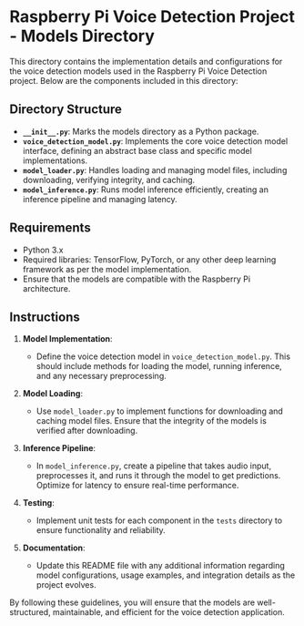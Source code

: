 # Raspberry Pi Voice Detection Project - Models Directory

This directory contains the implementation details and configurations for the voice detection models used in the Raspberry Pi Voice Detection project. Below are the components included in this directory:

## Directory Structure

- **`__init__.py`**: Marks the models directory as a Python package.
- **`voice_detection_model.py`**: Implements the core voice detection model interface, defining an abstract base class and specific model implementations.
- **`model_loader.py`**: Handles loading and managing model files, including downloading, verifying integrity, and caching.
- **`model_inference.py`**: Runs model inference efficiently, creating an inference pipeline and managing latency.

## Requirements

- Python 3.x
- Required libraries: TensorFlow, PyTorch, or any other deep learning framework as per the model implementation.
- Ensure that the models are compatible with the Raspberry Pi architecture.

## Instructions

1. **Model Implementation**: 
   - Define the voice detection model in `voice_detection_model.py`. This should include methods for loading the model, running inference, and any necessary preprocessing.
   
2. **Model Loading**: 
   - Use `model_loader.py` to implement functions for downloading and caching model files. Ensure that the integrity of the models is verified after downloading.

3. **Inference Pipeline**: 
   - In `model_inference.py`, create a pipeline that takes audio input, preprocesses it, and runs it through the model to get predictions. Optimize for latency to ensure real-time performance.

4. **Testing**: 
   - Implement unit tests for each component in the `tests` directory to ensure functionality and reliability.

5. **Documentation**: 
   - Update this README file with any additional information regarding model configurations, usage examples, and integration details as the project evolves.

By following these guidelines, you will ensure that the models are well-structured, maintainable, and efficient for the voice detection application.